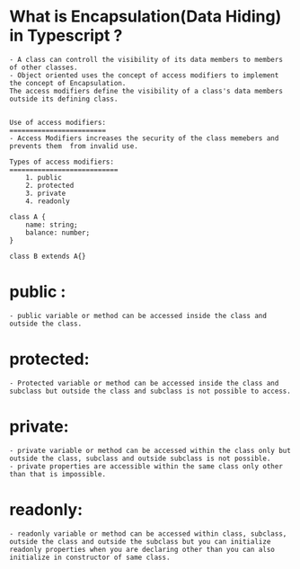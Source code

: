 What is Encapsulation(Data Hiding) in Typescript ?
==================================================
    - A class can controll the visibility of its data members to members of other classes.
    - Object oriented uses the concept of access modifiers to implement the concept of Encapsulation.
    The access modifiers define the visibility of a class's data members outside its defining class.


    Use of access modifiers:
    ========================
    - Access Modifiers increases the security of the class memebers and prevents them  from invalid use.

    Types of access modifiers:
    ===========================
        1. public
        2. protected
        3. private
        4. readonly

    class A {
        name: string;
        balance: number;
    }

    class B extends A{}

public :
=============
    - public variable or method can be accessed inside the class and outside the class.

protected:
==============
    - Protected variable or method can be accessed inside the class and subclass but outside the class and subclass is not possible to access.

private:
==========
    - private variable or method can be accessed within the class only but outside the class, subclass and outside subclass is not possible.
    - private properties are accessible within the same class only other than that is impossible.

readonly:
==========
    - readonly variable or method can be accessed within class, subclass, outside the class and outside the subclass but you can initialize readonly properties when you are declaring other than you can also initialize in constructor of same class.
